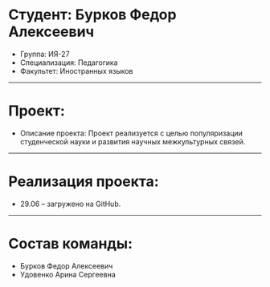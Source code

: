 # Студент: Бурков Федор Алексеевич
- Группа: ИЯ-27
- Специализация: Педагогика
- Факультет: Иностранных языков
---
# Проект: 
- Описание проекта: Проект реализуется с целью популяризации студенческой науки и развития научных межкультурных связей.
---
# Реализация проекта:
- 29.06 – загружено на GitHub.
---
# Состав команды:
- Бурков Федор Алексеевич
- Удовенко Арина Сергеевна

